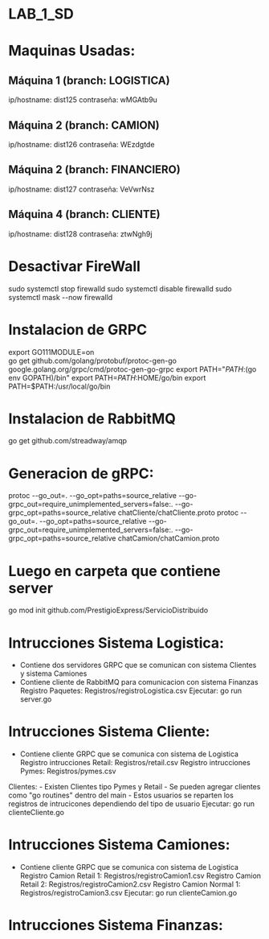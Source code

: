 # LAB_1_SD

# Maquinas Usadas:
## Máquina 1 (branch: LOGISTICA) 
ip/hostname: dist125 
contraseña: wMGAtb9u

## Máquina 2 (branch: CAMION) 
ip/hostname: dist126 
contraseña: WEzdgtde

##  Máquina 2 (branch: FINANCIERO) 
ip/hostname: dist127 
contraseña: VeVwrNsz

## Máquina 4 (branch: CLIENTE) 
ip/hostname: dist128 
contraseña: ztwNgh9j

# Desactivar FireWall
sudo systemctl stop firewalld
sudo systemctl disable firewalld
sudo systemctl mask --now firewalld

# Instalacion de GRPC
export GO111MODULE=on  
go get github.com/golang/protobuf/protoc-gen-go google.golang.org/grpc/cmd/protoc-gen-go-grpc
export PATH="$PATH:$(go env GOPATH)/bin"
export PATH=$PATH:$HOME/go/bin
export PATH=$PATH:/usr/local/go/bin

# Instalacion de RabbitMQ
go get  github.com/streadway/amqp

# Generacion de gRPC:
protoc --go_out=. --go_opt=paths=source_relative  --go-grpc_out=require_unimplemented_servers=false:. --go-grpc_opt=paths=source_relative chatCliente/chatCliente.proto
protoc --go_out=. --go_opt=paths=source_relative  --go-grpc_out=require_unimplemented_servers=false:. --go-grpc_opt=paths=source_relative chatCamion/chatCamion.proto

# Luego en carpeta que contiene server
go mod init github.com/PrestigioExpress/ServicioDistribuido


# Intrucciones Sistema Logistica:
- Contiene dos servidores GRPC que se comunican con sistema Clientes y sistema Camiones
- Contiene cliente de RabbitMQ para comunicacion con sistema Finanzas 
Registro Paquetes: Registros/registroLogistica.csv
Ejecutar:
    go run server.go

# Intrucciones Sistema Cliente:
- Contiene cliente GRPC que se comunica con sistema de Logistica
Registro intrucciones Retail: Registros/retail.csv
Registro intrucciones Pymes: Registros/pymes.csv

Clientes: 
    - Existen Clientes tipo Pymes y Retail
    - Se pueden agregar clientes como "go routines" dentro del main
    - Estos usuarios se reparten los registros de intrucicones dependiendo del tipo de usuario
Ejecutar:
    go run clienteCliente.go

# Intrucciones Sistema Camiones:
- Contiene cliente GRPC que se comunica con sistema de Logistica
Registro Camion Retail 1: Registros/registroCamion1.csv
Registro Camion Retail 2: Registros/registroCamion2.csv
Registro Camion Normal 1: Registros/registroCamion3.csv
Ejecutar:
    go run clienteCamion.go

# Intrucciones Sistema Finanzas:
